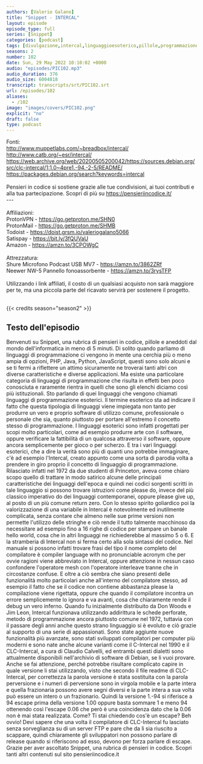 ```yaml
---
authors: [Valerio Galano]
title: "Snippet - INTERCAL"
layout: episode
episode_type: full
series: [Snippet]
categories: [podcast]
tags: [divulgazione,intercal,linguaggioesoterico,pillole,programmazione,software,storia]
seasons: 2
number: 102
date: Sun, 29 May 2022 10:10:02 +0000
audio: "episodes/PIC102.mp3"
audio_duration: 376
audio_size: 6004818
transcript: transcripts/srt/PIC102.srt
url: /episodes/102
aliases: 
  - /102
image: "images/covers/PIC102.png"
explicit: "no"
draft: false
type: podcast
---
```

Fonti: <br /><a href="http://www.muppetlabs.com/~breadbox/intercal/" rel="noopener">http://www.muppetlabs.com/~breadbox/intercal/</a> <br /><a href="http://www.catb.org/~esr/intercal/" rel="noopener">http://www.catb.org/~esr/intercal/</a> <br /><a href="https://web.archive.org/web/20200505200042/https://sources.debian.org/src/clc-intercal/1:1.0~4pre1.-94.-2-5/README/" rel="noopener">https://web.archive.org/web/20200505200042/https://sources.debian.org/src/clc-intercal/1:1.0~4pre1.-94.-2-5/README/</a> <br /><a href="https://packages.debian.org/search?keywords=intercal" rel="noopener">https://packages.debian.org/search?keywords=intercal</a> <br /><br />Pensieri in codice si sostiene grazie alle tue condivisioni, ai tuoi contributi e alla tua partecipazione. Scopri di più su <a href="https://pensieriincodice.it/" rel="noopener">https://pensieriincodice.it/</a> <br />---<br /><br />Affiliazioni:<br />ProtonVPN - <a href="https://go.getproton.me/SHN0" rel="noopener">https://go.getproton.me/SHN0</a> <br />ProtonMail - <a href="https://go.getproton.me/SHMB" rel="noopener">https://go.getproton.me/SHMB</a> <br />Todoist - <a href="https://doist.grsm.io/valeriogalano5066" rel="noopener">https://doist.grsm.io/valeriogalano5066</a> <br />Satispay - <a href="https://bit.ly/3fQUVaU" rel="noopener">https://bit.ly/3fQUVaU</a> <br />Amazon - <a href="https://amzn.to/3CPOWgC" rel="noopener">https://amzn.to/3CPOWgC</a> <br /><br />Attrezzatura:<br />Shure Microfono Podcast USB MV7 - <a href="https://amzn.to/3862ZRf" rel="noopener">https://amzn.to/3862ZRf</a> <br />Neewer NW-5 Pannello fonoassorbente - <a href="https://amzn.to/3rysTFP" rel="noopener">https://amzn.to/3rysTFP</a> <br /><br />Utilizzando i link affiliati, il costo di un qualsiasi acquisto non sarà maggiore per te, ma una piccola parte del ricavato servirà per sostenere il progetto.<br /><br />

{{< credits season="season2" >}}

<!-- more -->

## Testo dell'episodio

Benvenuti su Snippet, una rubrica di pensieri in codice, pillole e aneddoti dal mondo dell'informatica
in meno di 5 minuti.
Di solito quando parliamo di linguaggi di programmazione ci vengono in mente una cerchia
più o meno ampia di opzioni, PHP, Java, Python, JavaScript, questi sono solo alcuni e se ti
fermi a riflettere un attimo sicuramente ne troverai tanti altri con diverse caratteristiche
e diverse applicazioni.
Ma esiste una particolare categoria di linguaggi di programmazione che risulta in effetti ben
poco conosciuta e raramente rientra in quelli che sono gli elenchi diciamo così più istituzionali.
Sto parlando di quei linguaggi che vengono chiamati linguaggi di programmazione esoterici.
Il termine esoterico sta ad indicare il fatto che questa tipologia di linguaggi viene impiegata
non tanto per produrre un vero e proprio software di utilizzo comune, professionale o personale
che sia, quanto piuttosto per portare all'estremo il concetto stesso di programmazione.
I linguaggi esoterici sono infatti progettati per scopi molto particolari, come ad esempio
produrre arte con il software, oppure verificare la fattibilità di un qualcosa attraverso
il software, oppure ancora semplicemente per gioco o per scherzo.
E tra i vari linguaggi esoterici, che a dire la verità sono più di quanti uno potrebbe
immaginare, c'è ad esempio l'Intercal, creato appunto come una sorta di parodia volta a prendere
in giro proprio il concetto di linguaggio di programmazione.
Rilasciato infatti nel 1972 da due studenti di Princeton, aveva come chiaro scopo quello
di trattare in modo satirico alcune delle principali caratteristiche dei linguaggi dell'epoca
e quindi nei codici sorgenti scritti in tale linguaggio si possono trovare istruzioni come
please do, invece del più classico imperativo do dei linguaggi contemporanei, oppure please
give up, al posto di un più comune return zero.
Con lo stesso spirito goliardico poi la valorizzazione di una variabile in Intercal è notevolmente
ed inutilmente complicata, senza contare che almeno nelle sue prime versioni non permette
l'utilizzo delle stringhe e ciò rende il tutto talmente macchinoso da necessitare ad
esempio fino a 16 righe di codice per stampare un banale hello world, cosa che in altri linguaggi
ne richiederebbe al massimo 5 o 6.
E la stramberia di Intercal non si ferma certo alla sola sintassi del codice.
Nel manuale si possono infatti trovare frasi del tipo il nome completo del compilatore
è compiler language with no pronunciable acronym che per ovvie ragioni viene abbreviato
in Intercal, oppure attenzione in nessun caso confondere l'operatore mesh con l'operatore
interleave tranne che in circostanze confuse.
E oltre a ciò sembra che siano presenti delle funzionalità molto particolari anche all'interno
del compilatore stesso, ad esempio il fatto che se il codice non contiene abbastanza please
la compilazione viene rigettata, oppure che quando il compilatore incontra un errore semplicemente
lo ignora e va avanti, cosa che chiaramente rende il debug un vero inferno.
Quando fu inizialmente distribuito da Don Woods e Jim Leon, Intercal funzionava utilizzando
addirittura le schede perforate, metodo di programmazione ancora piuttosto comune nel
1972, tuttavia con il passare degli anni anche questo strano linguaggio si è evoluto e ciò
grazie al supporto di una serie di appassionati.
Sono state aggiunte nuove funzionalità più avanzate, sono stati sviluppati compilatori
per computer più moderni e sono nate anche alcune varianti come il C-Intercal nel 1990
e il CLC-Intercal, a cura di Claudio Calvelli, ed entrambi questi dialetti sono attualmente
disponibili nell'archivio di software di Debian, se li vuoi provare.
Anche se fai attenzione, perché potrebbe risultare complicato capire in quale versione
li stai utilizzando, visto che secondo il file readme di CLC-Intercal, per correttezza
la parola versione è stata sostituita con la parola perversione e i numeri di perversione
sono in virgola mobile e la parte intera e quella frazionaria possono avere segni diversi
e la parte intera a sua volta può essere un intero o un frazionario.
Quindi la versione 1.-94 si riferisce a 94 escape prima della versione 1.00 oppure basta
sommare 1 e meno 94 ottenendo così l'escape 0.06 che però è una coincidenza dato che
la 0.06 non è mai stata realizzata.
Come?
Ti stai chiedendo cos'è un escape?
Beh ovvio!
Devi sapere che una volta il compilatore di CLC-Intercal fu lasciato senza sorveglianza
su di un server FTP e pare che da lì sia riuscito a scappare, quindi chiaramente gli
sviluppatori non possono parlare di release quando si riferiscono ad esso, devono per
forza parlare di escape.
Grazie per aver ascoltato Snippet, una rubrica di pensieri in codice.
Scopri tanti altri contenuti sul sito pensieriincodice.it

